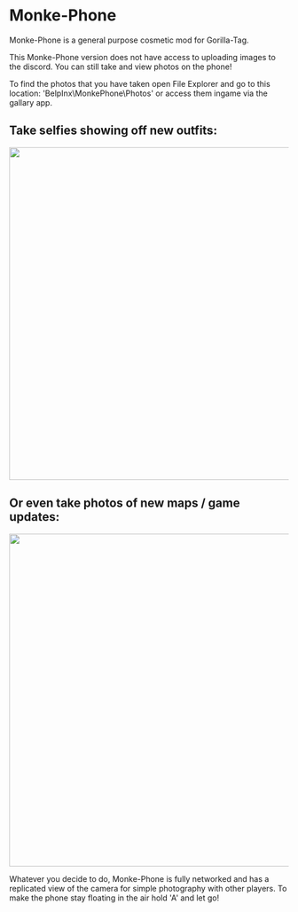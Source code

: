 # Monke-Phone

Monke-Phone is a general purpose cosmetic mod for Gorilla-Tag.

This Monke-Phone version does not have access to uploading images to the discord. You can still take and view photos on the phone!

To find the photos that you have taken open File Explorer and go to this location: 'BelpInx\MonkePhone\Photos' or access them ingame via the gallary app.


 ##  Take selfies showing off new outfits:
<img src="https://github.com/user-attachments/assets/a4ff2197-52d1-4aaa-8ded-1cdcedfb3cc0" width="600" height="600">

 ##  Or even take photos of new maps / game updates:
<img src="https://github.com/user-attachments/assets/102d0425-9f47-4cac-8a6e-5aca6a3f885e" width="600" height="600">


Whatever you decide to do, Monke-Phone is fully networked and has a replicated view of the camera for simple photography with other players. To make the phone stay floating in the air hold 'A' and let go!

